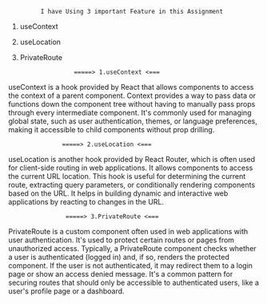              I have Using 3 important Feature in this Assignment 


1. useContext
2. useLocation
3. PrivateRoute

                      =====> 1.useContext <===

useContext is a hook provided by React that allows components to access the context of a parent component. Context provides a way to pass data or functions down the component tree without having to manually pass props through every intermediate component.
It's commonly used for managing global state, such as user authentication, themes, or language preferences, making it accessible to child components without prop drilling.


                   =====> 2.useLocation <===

useLocation is another hook provided by React Router, which is often used for client-side routing in web applications. It allows components to access the current URL location.
This hook is useful for determining the current route, extracting query parameters, or conditionally rendering components based on the URL. It helps in building dynamic and interactive web applications by reacting to changes in the URL.

                    =====> 3.PrivateRoute <===

PrivateRoute is a custom component often used in web applications with user authentication. It's used to protect certain routes or pages from unauthorized access.
Typically, a PrivateRoute component checks whether a user is authenticated (logged in) and, if so, renders the protected component. If the user is not authenticated, it may redirect them to a login page or show an access denied message.
It's a common pattern for securing routes that should only be accessible to authenticated users, like a user's profile page or a dashboard.